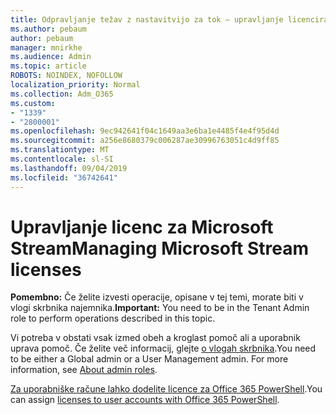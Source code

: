 ```yaml
---
title: Odpravljanje težav z nastavitvijo za tok – upravljanje licenciranja toka
ms.author: pebaum
author: pebaum
manager: mnirkhe
ms.audience: Admin
ms.topic: article
ROBOTS: NOINDEX, NOFOLLOW
localization_priority: Normal
ms.collection: Adm_O365
ms.custom:
- "1339"
- "2800001"
ms.openlocfilehash: 9ec942641f04c1649aa3e6ba1e4485f4e4f95d4d
ms.sourcegitcommit: a256e8680379c006287ae30996763051c4d9ff85
ms.translationtype: MT
ms.contentlocale: sl-SI
ms.lasthandoff: 09/04/2019
ms.locfileid: "36742641"
---
```

# <a name="managing-microsoft-stream-licenses"></a><span data-ttu-id="6e1cc-102">Upravljanje licenc za Microsoft Stream</span><span class="sxs-lookup"><span data-stu-id="6e1cc-102">Managing Microsoft Stream licenses</span></span>

<span data-ttu-id="6e1cc-103">**Pomembno:** Če želite izvesti operacije, opisane v tej temi, morate biti v vlogi skrbnika najemnika.</span><span class="sxs-lookup"><span data-stu-id="6e1cc-103">**Important:** You need to be in the Tenant Admin role to perform operations described in this topic.</span></span>

<span data-ttu-id="6e1cc-104">Vi potreba v obstati vsak izmed obeh a kroglast pomoč ali a uporabnik uprava pomoč. Če želite več informacij, glejte [o vlogah skrbnika](https://docs.microsoft.com/office365/admin/add-users/about-admin-roles).</span><span class="sxs-lookup"><span data-stu-id="6e1cc-104">You need to be either a Global admin or a User Management admin. For more information, see [About admin roles](https://docs.microsoft.com/office365/admin/add-users/about-admin-roles).</span></span>

<span data-ttu-id="6e1cc-105">[Za uporabniške račune lahko dodelite licence za Office 365 PowerShell](https://go.microsoft.com/fwlink/p/?linkid=850410).</span><span class="sxs-lookup"><span data-stu-id="6e1cc-105">You can assign [licenses to user accounts with Office 365 PowerShell](https://go.microsoft.com/fwlink/p/?linkid=850410).</span></span>
